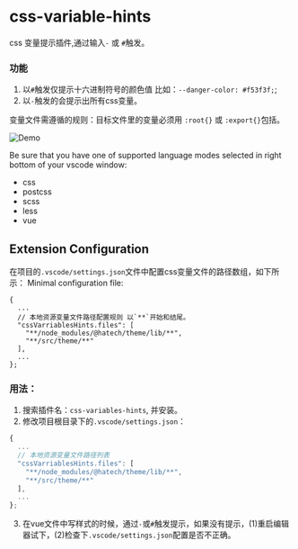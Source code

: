 <!--
 * @Author: wangyunbo
 * @Date: 2021-05-19 23:57:46
 * @LastEditors: wangyunbo
 * @LastEditTime: 2021-05-31 14:01:45
 * @Description: file content
 * @FilePath: \hatech-web-css-hints\README.md
-->

# css-variable-hints

css 变量提示插件,通过输入`-` 或 `#`触发。

### 功能
1. 以`#`触发仅提示十六进制符号的颜色值 比如：`--danger-color: #f53f3f;`;
2. 以`-`触发的会提示出所有css变量。

变量文件需遵循的规则：目标文件里的变量必须用 `:root{}` 或 `:export{}`包括。

![Demo](https://github.com/airbender92/css-variables-hints/blob/master/img/demo.png)

Be sure that you have one of supported language modes selected in right bottom of your vscode window:
* css
* postcss
* scss
* less
* vue


## Extension Configuration

在项目的`.vscode/settings.json`文件中配置css变量文件的路径数组，如下所示：
Minimal configuration file:
```
{
  ...
  // 本地资源变量文件路径配置规则 以`**`开始和结尾。
  "cssVarriablesHints.files": [
    "**/node_modules/@hatech/theme/lib/**",
    "**/src/theme/**"
  ],
  ...
};
```
### 用法：   

1. 搜索插件名：`css-variables-hints`, 并安装。
2. 修改项目根目录下的`.vscode/settings.json`：
```javascript
{
  ...
  // 本地资源变量文件路径列表
  "cssVarriablesHints.files": [
    "**/node_modules/@hatech/theme/lib/**",
    "**/src/theme/**"
  ],
  ...
};
```

3. 在vue文件中写样式的时候，通过`-`或`#`触发提示，如果没有提示，(1)重启编辑器试下，(2)检查下`.vscode/settings.json`配置是否不正确。


